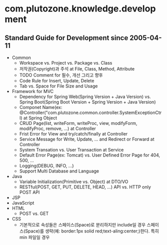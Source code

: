 # com.plutozone.knowledge.development


## Standard Guide for Development since 2005-04-11
- Common
	- Workspace vs. Project vs. Package vs. Class
  	- 저작권(Copyright)과 주석 at File, Class, Method, Attribute
   	- TODO Comment for 필수, 개선 그리고 향후
   	- Code Rule for Insert, Update, Delete
	- Tab vs. Space for File Size and Usage
- Framework for MVC
  	- Dependency for Spring Web(Spring Version + Java Version) vs. Spring Boot(Spring Boot Version + Spring Version + Java Version)
  	- Componet Name(ex: @Controller("com.plutozone.common.controller.SystemExceptionCtrl) at Spring Object
  	- CRUD Page(list, writeForm, writeProc, view, modifyForm, modifyProc, remove, ...) at Controller
  	- Frist Error for View and try/catch/finally at Controller
  	- Service Message for Write, Update, ... and Redirect or Forward at Controller
  	- System Transation vs. User Transaction at Service
  	- Default Error Page(ex: Tomcat) vs. User Defined Error Page for 404, 500, ...
  	- Logging(DEBUG, INFO, ...)
  	- Support Multi Database and Language
- Java
	- Variable Initialization(Primitive vs. Object) at DTO/VO
	- RESTful(POST, GET, PUT, DELETE, HEAD, ...) API vs. HTTP only POST API
- JSP
- JavaScript
- HTML
	- POST vs. GET
- CSS
	- 기본적으로 속성들은 스페이스(Space)로 분리하지만 include일 경우 스페이스(Space)를 생략(예: border:1px solid red;text-aling:center;)한다. 특히 min 파일일 경우
